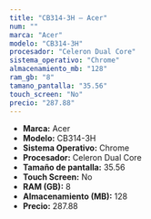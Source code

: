 ```yaml
---
title: "CB314-3H — Acer"
num: ""
marca: "Acer"
modelo: "CB314-3H"
procesador: "Celeron Dual Core"
sistema_operativo: "Chrome"
almacenamiento_mb: "128"
ram_gb: "8"
tamano_pantalla: "35.56"
touch_screen: "No"
precio: "287.88"
---
```

<ul>
<li><strong>Marca:</strong> Acer</li>
<li><strong>Modelo:</strong> CB314-3H</li>
<li><strong>Sistema Operativo:</strong> Chrome</li>
<li><strong>Procesador:</strong> Celeron Dual Core </li>
<li><strong>Tamaño de pantalla:</strong> 35.56</li>
<li><strong>Touch Screen:</strong> No</li>
<li><strong>RAM (GB):</strong> 8</li>
<li><strong>Almacenamiento (MB):</strong> 128</li>
<li><strong>Precio:</strong> 287.88</li>
</ul>